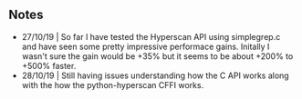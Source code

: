 ## Notes
- 27/10/19 | So far I have tested the Hyperscan API using simplegrep.c and have seen some pretty impressive performace gains. Initally I wasn't sure the gain would be +35% but it seems to be about +200% to +500% faster.
- 28/10/19 | Still having issues understanding how the C API works along with the how the python-hyperscan CFFI works.

